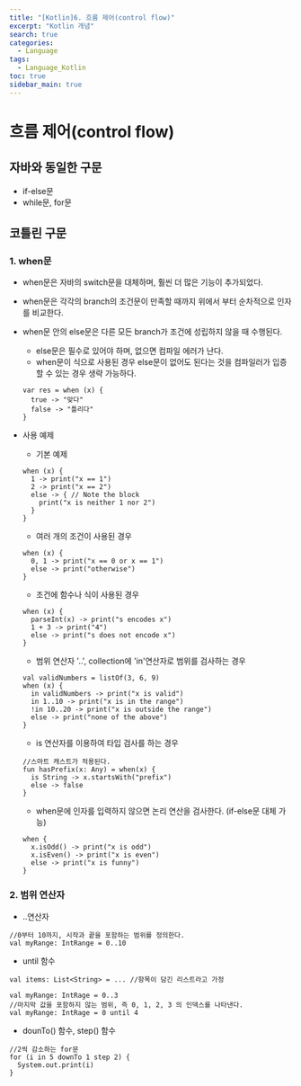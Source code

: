 ```yaml
---
title: "[Kotlin]6. 흐름 제어(control flow)"
excerpt: "Kotlin 개념"
search: true
categories:
  - Language
tags:
  - Language_Kotlin
toc: true
sidebar_main: true
---
```


# 흐름 제어(control flow)

## 자바와 동일한 구문
- if-else문
- while문, for문

## 코틀린 구문
### 1. when문
- when문은 자바의 switch문을 대체하며, 훨씬 더 많은 기능이 추가되었다.
- when문은 각각의 branch의 조건문이 만족할 때까지 위에서 부터 순차적으로 인자를 비교한다.
- when문 안의 else문은 다른 모든 branch가 조건에 성립하지 않을 때 수행된다.
  - else문은 필수로 있어야 하며, 없으면 컴파일 에러가 난다.
  - when문이 식으로 사용된 경우 else문이 없어도 된다는 것을 컴파일러가 입증할 수 있는 경우 생략 가능하다.

  ```
  var res = when (x) {
    true -> "맞다"
    false -> "틀리다"
  }
  ```

- 사용 예제
  - 기본 예제

  ```
  when (x) {
    1 -> print("x == 1")
    2 -> print("x == 2")
    else -> { // Note the block
      print("x is neither 1 nor 2")
    }
  }
  ```

  - 여러 개의 조건이 사용된 경우

  ```
  when (x) {
    0, 1 -> print("x == 0 or x == 1")
    else -> print("otherwise")
  }
  ```

  - 조건에 함수나 식이 사용된 경우

  ```
  when (x) {
    parseInt(x) -> print("s encodes x")
    1 + 3 -> print("4")
    else -> print("s does not encode x")
  }
  ```

  - 범위 연산자 '..', collection에 'in'연산자로 범위를 검사하는 경우

  ```
  val validNumbers = listOf(3, 6, 9)
  when (x) {
    in validNumbers -> print("x is valid")
    in 1..10 -> print("x is in the range")
    !in 10..20 -> print("x is outside the range")
    else -> print("none of the above")
  }
  ```

  - is 연산자를 이용하여 타입 검사를 하는 경우

  ```
  //스마트 캐스트가 적용된다.
  fun hasPrefix(x: Any) = when(x) {
    is String -> x.startsWith("prefix")
    else -> false
  }
  ```

  - when문에 인자를 입력하지 않으면 논리 연산을 검사한다. (if-else문 대체 가능)

  ```
  when {
    x.isOdd() -> print("x is odd")
    x.isEven() -> print("x is even")
    else -> print("x is funny")
  }
  ```

### 2. 범위 연산자
- ..연산자

```
//0부터 10까지, 시작과 끝을 포함하는 범위를 정의한다.
val myRange: IntRange = 0..10
```

- until 함수

```
val items: List<String> = ... //항목이 담긴 리스트라고 가정

val myRange: IntRage = 0..3
//마지막 값을 포함하지 않는 범위, 즉 0, 1, 2, 3 의 인덱스를 나타낸다.
val myRange: IntRage = 0 until 4
```

- dounTo() 함수, step() 함수

```
//2씩 감소하는 for문
for (i in 5 downTo 1 step 2) {
  System.out.print(i)
}
```

